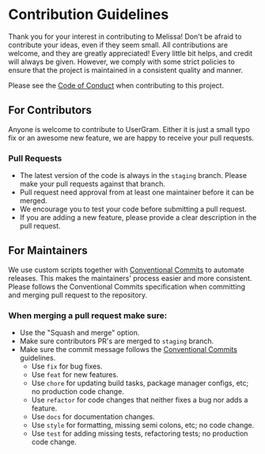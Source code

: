 # Contribution Guidelines

Thank you for your interest in contributing to Melissa! Don't be afraid to contribute your ideas, even if they seem small. All contributions are welcome, and they are greatly appreciated! Every little bit helps, and credit will always be given. However, we comply with some strict policies to ensure that the project is maintained in a consistent quality and manner.

Please see the [Code of Conduct](https://github.com/famhawiteinfosysReal/Melissa/blob/master/CODE_OF_CONDUCT.md) when contributing to this project.

## For Contributors

Anyone is welcome to contribute to UserGram. Either it is just a small typo fix or an awesome new feature, we are happy to receive your pull requests.

### Pull Requests

-   The latest version of the code is always in the `staging` branch. Please make your pull requests against that branch.
-   Pull request need approval from at least one maintainer before it can be merged.
-   We encourage you to test your code before submitting a pull request.
-   If you are adding a new feature, please provide a clear description in the pull request.

## For Maintainers

We use custom scripts together with [Conventional Commits](https://www.conventionalcommits.org/en/v1.0.0/) to automate releases. This makes the maintainers' process easier and more consistent. Please follows the Conventional Commits specification when committing and merging pull request to the repository.

### When merging a pull request make sure:

-   Use the "Squash and merge" option.
-   Make sure contributors PR's are merged to `staging` branch.
-   Make sure the commit message follows the [Conventional Commits](https://www.conventionalcommits.org/en/v1.0.0/) guidelines.
    -   Use `fix` for bug fixes.
    -   Use `feat` for new features.
    -   Use `chore` for updating build tasks, package manager configs, etc; no production code change.
    -   Use `refactor` for code changes that neither fixes a bug nor adds a feature.
    -   Use `docs` for documentation changes.
    -   Use `style` for formatting, missing semi colons, etc; no code change.
    -   Use `test` for adding missing tests, refactoring tests; no production code change.
